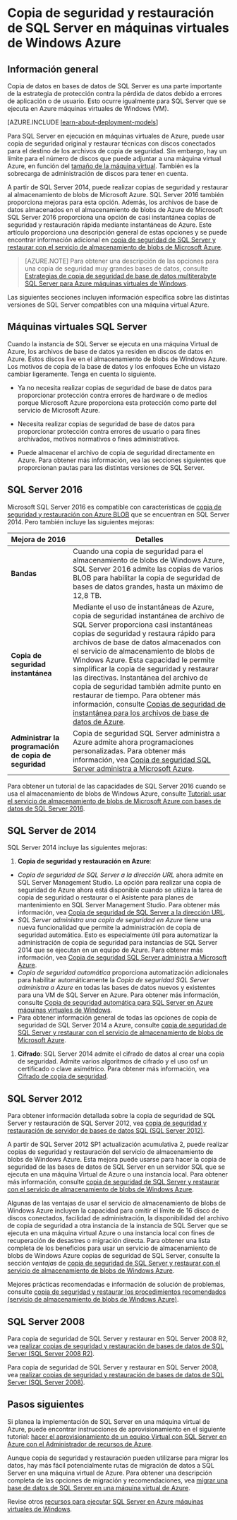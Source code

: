 <properties
    pageTitle="Hacer copia de seguridad y restauración de SQL Server | Microsoft Azure"
    description="Describe las consideraciones de copia de seguridad y restauración de las bases de datos de SQL Server que se ejecuta en Azure máquinas virtuales de Windows."
    services="virtual-machines-windows"
    documentationCenter="na"
    authors="rothja"
    manager="jhubbard"
    editor=""
    tags="azure-resource-management" />

<tags
    ms.service="virtual-machines-windows"
    ms.devlang="na"
    ms.topic="article"
    ms.tgt_pltfrm="vm-windows-sql-server"
    ms.workload="infrastructure-services"
    ms.date="08/19/2016"
    ms.author="jroth" />

# <a name="backup-and-restore-for-sql-server-in-azure-virtual-machines"></a>Copia de seguridad y restauración de SQL Server en máquinas virtuales de Windows Azure

## <a name="overview"></a>Información general

Copia de datos en bases de datos de SQL Server es una parte importante de la estrategia de protección contra la pérdida de datos debido a errores de aplicación o de usuario. Esto ocurre igualmente para SQL Server que se ejecuta en Azure máquinas virtuales de Windows (VM).

[AZURE.INCLUDE [learn-about-deployment-models](../../includes/learn-about-deployment-models-both-include.md)]

Para SQL Server en ejecución en máquinas virtuales de Azure, puede usar copia de seguridad original y restaurar técnicas con discos conectados para el destino de los archivos de copia de seguridad. Sin embargo, hay un límite para el número de discos que puede adjuntar a una máquina virtual Azure, en función del [tamaño de la máquina virtual](virtual-machines-linux-sizes.md). También es la sobrecarga de administración de discos para tener en cuenta.

A partir de SQL Server 2014, puede realizar copias de seguridad y restaurar al almacenamiento de blobs de Microsoft Azure. SQL Server 2016 también proporciona mejoras para esta opción. Además, los archivos de base de datos almacenados en el almacenamiento de blobs de Azure de Microsoft SQL Server 2016 proporciona una opción de casi instantánea copias de seguridad y restauración rápida mediante instantáneas de Azure. Este artículo proporciona una descripción general de estas opciones y se puede encontrar información adicional en [copia de seguridad de SQL Server y restaurar con el servicio de almacenamiento de blobs de Microsoft Azure](https://msdn.microsoft.com/library/jj919148.aspx).

>[AZURE.NOTE] Para obtener una descripción de las opciones para una copia de seguridad muy grandes bases de datos, consulte [Estrategias de copia de seguridad de base de datos multiterabyte SQL Server para Azure máquinas virtuales de Windows](http://blogs.msdn.com/b/igorpag/archive/2015/07/28/multi-terabyte-sql-server-database-backup-strategies-for-azure-virtual-machines.aspx).

Las siguientes secciones incluyen información específica sobre las distintas versiones de SQL Server compatibles con una máquina virtual Azure.

## <a name="sql-server-virtual-machines"></a>Máquinas virtuales SQL Server

Cuando la instancia de SQL Server se ejecuta en una máquina Virtual de Azure, los archivos de base de datos ya residen en discos de datos en Azure. Estos discos live en el almacenamiento de blobs de Windows Azure. Los motivos de copia de la base de datos y los enfoques Eche un vistazo cambiar ligeramente. Tenga en cuenta lo siguiente. 

- Ya no necesita realizar copias de seguridad de base de datos para proporcionar protección contra errores de hardware o de medios porque Microsoft Azure proporciona esta protección como parte del servicio de Microsoft Azure.

- Necesita realizar copias de seguridad de base de datos para proporcionar protección contra errores de usuario o para fines archivados, motivos normativos o fines administrativos.

- Puede almacenar el archivo de copia de seguridad directamente en Azure. Para obtener más información, vea las secciones siguientes que proporcionan pautas para las distintas versiones de SQL Server.

## <a name="sql-server-2016"></a>SQL Server 2016

Microsoft SQL Server 2016 es compatible con características de [copia de seguridad y restauración con Azure BLOB](https://msdn.microsoft.com/library/jj919148.aspx) que se encuentran en SQL Server 2014. Pero también incluye las siguientes mejoras:

| Mejora de 2016               | Detalles                          |
|---------------------|-------------------------------|
| **Bandas**              | Cuando una copia de seguridad para el almacenamiento de blobs de Windows Azure, SQL Server 2016 admite las copias de varios BLOB para habilitar la copia de seguridad de bases de datos grandes, hasta un máximo de 12,8 TB.      |
| **Copia de seguridad instantánea**                | Mediante el uso de instantáneas de Azure, copia de seguridad instantánea de archivo de SQL Server proporciona casi instantáneas copias de seguridad y restaura rápido para archivos de base de datos almacenados con el servicio de almacenamiento de blobs de Windows Azure. Esta capacidad le permite simplificar la copia de seguridad y restaurar las directivas. Instantánea del archivo de copia de seguridad también admite punto en restaurar de tiempo. Para obtener más información, consulte [Copias de seguridad de instantánea para los archivos de base de datos de Azure](https://msdn.microsoft.com/library/mt169363%28v=sql.130%29.aspx).   |
| **Administrar la programación de copia de seguridad**            | Copia de seguridad SQL Server administra a Azure admite ahora programaciones personalizadas. Para obtener más información, vea [Copia de seguridad SQL Server administra a Microsoft Azure](https://msdn.microsoft.com/library/dn449496.aspx).   |

Para obtener un tutorial de las capacidades de SQL Server 2016 cuando se usa el almacenamiento de blobs de Windows Azure, consulte [Tutorial: usar el servicio de almacenamiento de blobs de Microsoft Azure con bases de datos de SQL Server 2016](https://msdn.microsoft.com/library/dn466438.aspx).

## <a name="sql-server-2014"></a>SQL Server de 2014

SQL Server 2014 incluye las siguientes mejoras:

1. **Copia de seguridad y restauración en Azure**:

 - *Copia de seguridad de SQL Server a la dirección URL* ahora admite en SQL Server Management Studio. La opción para realizar una copia de seguridad de Azure ahora está disponible cuando se utiliza la tarea de copia de seguridad o restaurar o el Asistente para planes de mantenimiento en SQL Server Management Studio. Para obtener más información, vea [Copia de seguridad de SQL Server a la dirección URL](https://msdn.microsoft.com/library/jj919148%28v=sql.120%29.aspx).
 - *SQL Server administra una copia de seguridad en Azure* tiene una nueva funcionalidad que permite la administración de copia de seguridad automática. Esto es especialmente útil para automatizar la administración de copia de seguridad para instancias de SQL Server 2014 que se ejecutan en un equipo de Azure. Para obtener más información, vea [Copia de seguridad SQL Server administra a Microsoft Azure](https://msdn.microsoft.com/library/dn449496%28v=sql.120%29.aspx).
 - *Copia de seguridad automática* proporciona automatización adicionales para habilitar automáticamente la *Copia de seguridad SQL Server administra a Azure* en todas las bases de datos nuevos y existentes para una VM de SQL Server en Azure. Para obtener más información, consulte [Copia de seguridad automática para SQL Server en Azure máquinas virtuales de Windows](virtual-machines-windows-sql-automated-backup.md).
 - Para obtener información general de todas las opciones de copia de seguridad de SQL Server 2014 a Azure, consulte [copia de seguridad de SQL Server y restaurar con el servicio de almacenamiento de blobs de Microsoft Azure](https://msdn.microsoft.com/library/jj919148%28v=sql.120%29.aspx).

1. **Cifrado**: SQL Server 2014 admite el cifrado de datos al crear una copia de seguridad. Admite varios algoritmos de cifrado y el uso osf un certificado o clave asimétrico. Para obtener más información, vea [Cifrado de copia de seguridad](https://msdn.microsoft.com/library/dn449489%28v=sql.120%29.aspx).

## <a name="sql-server-2012"></a>SQL Server 2012

Para obtener información detallada sobre la copia de seguridad de SQL Server y restauración de SQL Server 2012, vea [copia de seguridad y restauración de servidor de bases de datos SQL (SQL Server 2012)](https://msdn.microsoft.com/library/ms187048%28v=sql.110%29.aspx).

A partir de SQL Server 2012 SP1 actualización acumulativa 2, puede realizar copias de seguridad y restauración del servicio de almacenamiento de blobs de Windows Azure. Esta mejora puede usarse para hacer la copia de seguridad de las bases de datos de SQL Server en un servidor SQL que se ejecuta en una máquina Virtual de Azure o una instancia local. Para obtener más información, consulte [copia de seguridad de SQL Server y restaurar con el servicio de almacenamiento de blobs de Windows Azure](https://msdn.microsoft.com/library/jj919148%28v=sql.110%29.aspx).

Algunas de las ventajas de usar el servicio de almacenamiento de blobs de Windows Azure incluyen la capacidad para omitir el límite de 16 disco de discos conectados, facilidad de administración, la disponibilidad del archivo de copia de seguridad a otra instancia de la instancia de SQL Server que se ejecuta en una máquina virtual Azure o una instancia local con fines de recuperación de desastres o migración directa. Para obtener una lista completa de los beneficios para usar un servicio de almacenamiento de blobs de Windows Azure copias de seguridad de SQL Server, consulte la sección *ventajas* de [copia de seguridad de SQL Server y restaurar con el servicio de almacenamiento de blobs de Windows Azure](https://msdn.microsoft.com/library/jj919148%28v=sql.110%29.aspx).

Mejores prácticas recomendadas e información de solución de problemas, consulte [copia de seguridad y restaurar los procedimientos recomendados (servicio de almacenamiento de blobs de Windows Azure)](https://msdn.microsoft.com/library/jj919149%28v=sql.110%29.aspx).

## <a name="sql-server-2008"></a>SQL Server 2008

Para copia de seguridad de SQL Server y restaurar en SQL Server 2008 R2, vea [realizar copias de seguridad y restauración de bases de datos de SQL Server (SQL Server 2008 R2)](https://msdn.microsoft.com/library/ms187048%28v=sql.105%29.aspx).

Para copia de seguridad de SQL Server y restaurar en SQL Server 2008, vea [realizar copias de seguridad y restauración de bases de datos de SQL Server (SQL Server 2008)](https://msdn.microsoft.com/library/ms187048%28v=sql.100%29.aspx).

## <a name="next-steps"></a>Pasos siguientes

Si planea la implementación de SQL Server en una máquina virtual de Azure, puede encontrar instrucciones de aprovisionamiento en el siguiente tutorial: [hacer el aprovisionamiento de un equipo Virtual con SQL Server en Azure con el Administrador de recursos de Azure](virtual-machines-windows-portal-sql-server-provision.md).

Aunque copia de seguridad y restauración pueden utilizarse para migrar los datos, hay más fácil potencialmente rutas de migración de datos a SQL Server en una máquina virtual de Azure. Para obtener una descripción completa de las opciones de migración y recomendaciones, vea [migrar una base de datos de SQL Server en una máquina virtual de Azure](virtual-machines-windows-migrate-sql.md).

Revise otros [recursos para ejecutar SQL Server en Azure máquinas virtuales de Windows](virtual-machines-windows-sql-server-iaas-overview.md).
